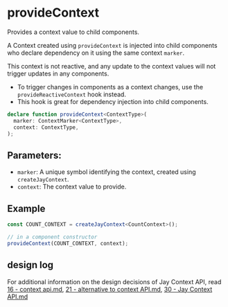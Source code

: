# provideContext

Provides a context value to child components.

A Context created using `provideContext` is injected into child components who declare dependency on it using the same
context `marker`.

This context is not reactive, and any update to the context values will not trigger updates in any components.

- To trigger changes in components as a context changes, use the `provideReactiveContext` hook instead.
- This hook is great for dependency injection into child components.

```typescript
declare function provideContext<ContextType>(
  marker: ContextMarker<ContextType>,
  context: ContextType,
);
```

## Parameters:

- `marker`: A unique symbol identifying the context, created using `createJayContext`.
- `context`: The context value to provide.

## Example

```typescript
const COUNT_CONTEXT = createJayContext<CountContext>();

// in a component constructor
provideContext(COUNT_CONTEXT, context);
```

## design log

For additional information on the design decisions of Jay Context API, read
[16 - context api.md](../../../../design-log/16%20-%20context%20api.md),
[21 - alternative to context API.md](../../../../design-log/21%20-%20alternative%20to%20context%20API.md),
[30 - Jay Context API.md](../../../../design-log/30%20-%20Jay%20Context%20API.md)
